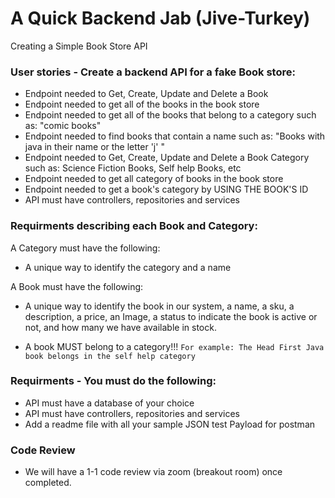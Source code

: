 # A Quick Backend Jab (Jive-Turkey)


Creating a Simple Book Store API 

### User stories - Create a backend API for a fake Book store:
- Endpoint needed to Get, Create, Update and Delete a Book 
- Endpoint needed to get all of the books in the book store
- Endpoint needed to get all of the books that belong to a category such as: "comic books"
- Endpoint needed to find books that contain a name such as: "Books with java in their name or the letter 'j' "
- Endpoint needed to Get, Create, Update and Delete a Book Category such as: Science Fiction Books, Self help Books, etc 
- Endpoint needed to get all category of books in the book store
- Endpoint needed to get a book's category by USING THE BOOK'S ID
- API must have controllers, repositories and services

### Requirments describing each Book and Category:
A Category must have the following: 
- A unique way to identify the category and a name

A Book must have the following: 
- A unique way to identify the book in our system, a name, a sku, a description, a price, an Image, a status to indicate the book is active or not, and how many we have available in stock.

- A book MUST belong to a category!!!
```For example: The Head First Java book belongs in the self help category```


### Requirments - You must do the following:
- API must have a database of your choice
- API must have controllers, repositories and services
- Add a readme file with all your sample JSON test Payload for postman

### Code Review
- We will have a 1-1 code review via zoom (breakout room) once completed. 


